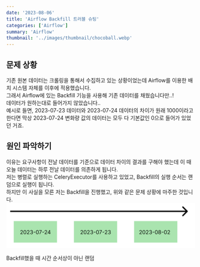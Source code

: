 ```yaml
---
date: '2023-08-06'
title: 'Airflow Backfill 트러블 슈팅'
categories: ['Airflow']
summary: 'Airflow'
thumbnail: '../images/thumbnail/chocoball.webp'
---
```

## 문제 상황
기존 원본 데이터는 크롤링을 통해서 수집하고 있는 상황이었는데 Airflow를 이용한 배치 시스템 자체를 이후에 적용했습니다.  
그래서 Airflow에 있는 Backfill 기능을 사용해 기존 데이터를 채웠습니다만..!  
데이터가 원하는대로 들어가지 않았습니다..  
예시로 들면, 2023-07-23 데이터와 2023-07-24 데이터의 차이가 원래 1000이라고 한다면 막상 2023-07-24 변화량 값의 데이터는 모두 다 기본값인 0으로 들어가 있었던 거죠.

## 원인 파악하기 
이유는 요구사항이 전날 데이터를 기준으로 데이터 차이의 결과를 구해야 했는데 이 때 오늘 데이터는 하루 전날 데이터를 의존하게 됩니다.  
저는 병렬로 실행하는 CeleryExecutor를 사용하고 있었고, Backfill의 실행 순서는 랜덤으로 실행이 됩니다.  
하지만 이 사실을 모른 저는 Backfill을 진행했고, 위와 같은 문제 상황에 마주한 것입니다.
![](../images/content/2023-08-11-17-57-40.png)
<div class="source">Backfill했을 때 시간 순서상이 아닌 랜덤</div>


